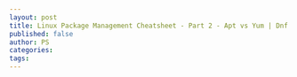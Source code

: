 ```yaml
---
layout: post
title: Linux Package Management Cheatsheet - Part 2 - Apt vs Yum | Dnf
published: false
author: PS
categories: 
tags:
---
```



